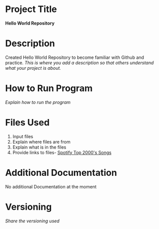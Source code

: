# Project Title 
**Hello World Repository**
# Description 
Created Hello World Repository to become familiar with Github and practice. *This is where you add a description so that others understand what your project is about.*
# How to Run Program 
*Explain how to run the program*
# Files Used 
1. Input files
2. Explain where files are from
3. Explain what is in the files
4. Provide links to files- [Spotify Top 2000's Songs](https://www.kaggle.com/datasets/iamsumat/spotify-top-2000s-mega-dataset)
# Additional Documentation 
No additional Documentation at the moment
# Versioning
*Share the versioning used*
